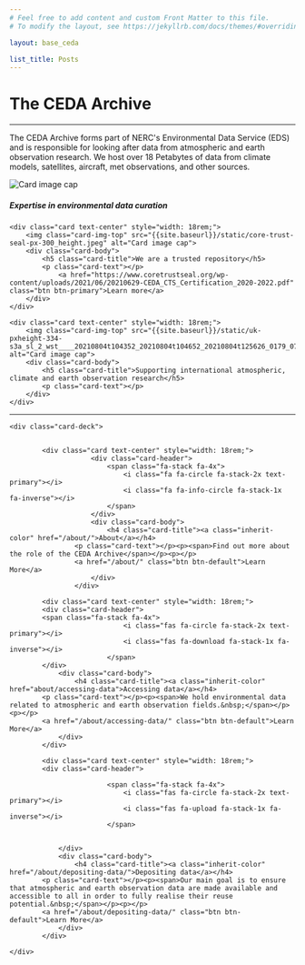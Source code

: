```yaml
---
# Feel free to add content and custom Front Matter to this file.
# To modify the layout, see https://jekyllrb.com/docs/themes/#overriding-theme-defaults

layout: base_ceda

list_title: Posts
---
```

    
<div class="row">
    <div class="col-md-12">
        <div class="jumbotron">
            <h1 class="display-4">The CEDA Archive</h1>
            <hr class="my-4">
            <p>The CEDA Archive forms part of NERC's Environmental Data Service (EDS) and is responsible for looking after data from atmospheric and earth observation research. We host over 18 Petabytes of data from climate models, satellites, aircraft, met observations, and other sources.</p>
        </div>


<div class="card-deck">
    <div class="card text-center" style="width: 18rem;">
        <img class="card-img-top" src="{{site.baseurl}}/static/home-cropped-noaa-ujsujr3cgem-unsplash.jpg" alt="Card image cap">
        <div class="card-body">
            <h5 class="card-title">Expertise in environmental data curation</h5>
            <p class="card-text"></p>
        </div>
    </div>

    <div class="card text-center" style="width: 18rem;">
        <img class="card-img-top" src="{{site.baseurl}}/static/core-trust-seal-px-300_height.jpeg" alt="Card image cap">
        <div class="card-body">
            <h5 class="card-title">We are a trusted repository</h5>
            <p class="card-text"></p>
                <a href="https://www.coretrustseal.org/wp-content/uploads/2021/06/20210629-CEDA_CTS_Certification_2020-2022.pdf" class="btn btn-primary">Learn more</a>
        </div>
    </div>

    <div class="card text-center" style="width: 18rem;">
        <img class="card-img-top" src="{{site.baseurl}}/static/uk-pxheight-334-s3a_sl_2_wst____20210804t104352_20210804t104652_20210804t125626_0179_074_379_1980_mar_o_nr_003_wst_brightness_temperature_channel_3.png" alt="Card image cap">
        <div class="card-body">
            <h5 class="card-title">Supporting international atmospheric, climate and earth observation research</h5>
            <p class="card-text"></p>
        </div>
    </div>
</div>
            <hr class="my-4">



    <div class="card-deck">
    
        
            <div class="card text-center" style="width: 18rem;">
                        <div class="card-header">
                            <span class="fa-stack fa-4x">
                                <i class="fa fa-circle fa-stack-2x text-primary"></i>
                                <i class="fa fa-info-circle fa-stack-1x fa-inverse"></i>
                            </span>
                        </div>
                        <div class="card-body">
                            <h4 class="card-title"><a class="inherit-color" href="/about/">About</a></h4>
                    <p class="card-text"></p><p><span>Find out more about the role of the CEDA Archive</span></p><p></p>
                    <a href="/about/" class="btn btn-default">Learn More</a>
                        </div>
                    </div>
        
            <div class="card text-center" style="width: 18rem;">
            <div class="card-header">
            <span class="fa-stack fa-4x">
                                <i class="fas fa-circle fa-stack-2x text-primary"></i>
                                <i class="fas fa-download fa-stack-1x fa-inverse"></i>
                            </span>
            </div>
                <div class="card-body">
                    <h4 class="card-title"><a class="inherit-color" href="about/accessing-data">Accessing data</a></h4>
            <p class="card-text"></p><p><span>We hold environmental data related to atmospheric and earth observation fields.&nbsp;</span></p><p></p>
            <a href="/about/accessing-data/" class="btn btn-default">Learn More</a>
                </div>
            </div>
        
            <div class="card text-center" style="width: 18rem;">
            <div class="card-header">    
                        
                            <span class="fa-stack fa-4x">
                                <i class="fas fa-circle fa-stack-2x text-primary"></i>
                                <i class="fas fa-upload fa-stack-1x fa-inverse"></i>
                            </span>
                        

                </div>
                <div class="card-body">
                    <h4 class="card-title"><a class="inherit-color" href="/about/depositing-data/">Depositing data</a></h4>
            <p class="card-text"></p><p><span>Our main goal is to ensure that atmospheric and earth observation data are made available and accessible to all in order to fully realise their reuse potential.&nbsp;</span></p><p></p>
            <a href="/about/depositing-data/" class="btn btn-default">Learn More</a>
                </div>
            </div>
        
    </div>


</div>

